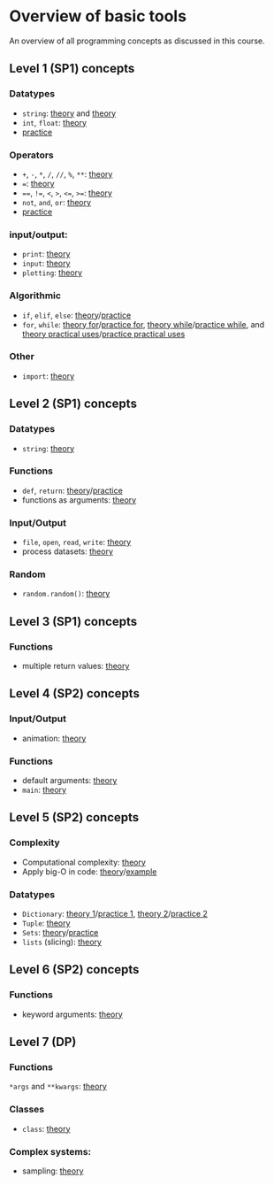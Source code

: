 # Overview of basic tools

An overview of all programming concepts as discussed in this course.

## Level 1 (SP1) concepts

### Datatypes

- `string`: [theory](/python/en/basics#printing) and [theory](/python/en/basics#types)
- `int`, `float`: [theory](/python/en/basics#types)
- [practice](/python/en/basics/practice)

### Operators

- `+`, `-`, `*`, `/`, `//`, `%`, `**`: [theory](/python/en/basics#operators)
- `=`: [theory](/python/en/basics#variables)
- `==`, `!=`, `<`, `>`, `<=`, `>=`: [theory](/python/en/algorithms#more-operators)
- `not`, `and`, `or`: [theory](/python/en/algorithms#combining-conditions)
- [practice](/python/en/algorithms/practice)

### input/output:

- `print`: [theory](/python/en/basics#printing)
- `input`: [theory](/python/en/basics#user-input)
- `plotting`: [theory](/python/en/plotting)

### Algorithmic

- `if`, `elif`, `else`: [theory](/python/en/algorithms#conditional-instructions)/[practice](/python/en/algorithms/practice)
- `for`, `while`: [theory for](/python/en/loops/for)/[practice for](/python/en/loops/for/practice), [theory while](/python/en/loops/while)/[practice while](/python/en/loops/while/practice), and [theory practical uses](/python/en/loops/practical-uses)/[practice practical uses](/python/en/loops/practical-uses/practice)

### Other

- `import`: [theory](https://sp.proglab.nl/python/en/modules)

## Level 2 (SP1) concepts

### Datatypes

- `string`: [theory](/python/en/strings)

### Functions

- `def`, `return`: [theory](/python/en/functions)/[practice](/python/en/functions-book)
- functions as arguments: [theory](/python/en/functions2)

### Input/Output

- `file`, `open`, `read`, `write`: [theory](/python/en/file-io)
- process datasets: [theory](/python/en/files)

### Random

- `random.random()`: [theory](/python/en/random)

## Level 3 (SP1) concepts

### Functions

- multiple return values: [theory](/python/en/functions3)

## Level 4 (SP2) concepts

### Input/Output

- animation: [theory](https://sp.proglab.nl/animation/en/explanation)

### Functions

- default arguments: [theory](/python/en/default-arguments)
- `main`: [theory](/python/en/main_function)

## Level 5 (SP2) concepts

### Complexity

- Computational complexity: [theory](/python/en/efficiency)
- Apply big-O in code: [theory](/python/en/big-o)/[example](/python/en/big-o-example)


### Datatypes

- `Dictionary`: [theory 1](/python/en/dictionaries/use)/[practice 1](/python/en/dictionaries/use/practice), [theory 2](/python/en/dictionaries/complexity)/[practice 2](/python/en/dictionaries/complexity/practice)
- `Tuple`: [theory](/python/en/tuples)
- `Sets`: [theory](/python/en/sets)/[practice](/python/en/sets/practice)
- `lists` (slicing): [theory](/python/en/slicing)

## Level 6 (SP2) concepts

### Functions

- keyword arguments: [theory](/python/en/keyword-arguments/kwargs)

## Level 7 (DP)

### Functions

`*args` and `**kwargs`: [theory](/python/en/keyword-arguments/starstar)

### Classes

- `class`: [theory](/python/en/classes)

### Complex systems:

- sampling: [theory](/populations-oo/sampling)
